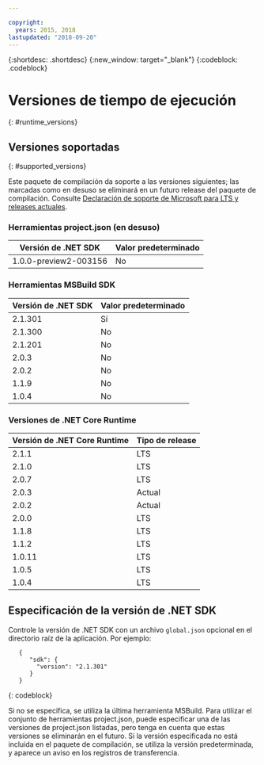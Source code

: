 ```yaml
---

copyright:
  years: 2015, 2018
lastupdated: "2018-09-20"
---
```


{:shortdesc: .shortdesc}
{:new_window: target="_blank"}
{:codeblock: .codeblock}


# Versiones de tiempo de ejecución
{: #runtime_versions}

## Versiones soportadas
{: #supported_versions}

Este paquete de compilación da soporte a las versiones siguientes; las marcadas como en desuso se eliminará en un futuro release del paquete de compilación.  Consulte [Declaración de soporte de Microsoft para LTS y releases actuales](https://www.microsoft.com/net/core/support).

### Herramientas project.json (en desuso)

| Versión de .NET SDK        | Valor predeterminado |
|-------------------------|---------|
| 1.0.0-preview2-003156   |   No    |

### Herramientas MSBuild SDK

| Versión de .NET SDK        | Valor predeterminado          |
|-------------------------|------------------|
| 2.1.301                 |   Sí            |
| 2.1.300                 |   No             |
| 2.1.201                 |   No             |
| 2.0.3                   |   No             |
| 2.0.2                   |   No             |
| 1.1.9                   |   No             |
| 1.0.4                   |   No             |


### Versiones de .NET Core Runtime

| Versión de .NET Core Runtime | Tipo de release      |
|---------------------------|-------------------|
| 2.1.1                     | LTS               |
| 2.1.0                     | LTS               |
| 2.0.7                     | LTS               |
| 2.0.3                     | Actual           |
| 2.0.2                     | Actual           |
| 2.0.0                     | LTS               |
| 1.1.8                     | LTS               |
| 1.1.2                     | LTS               |
| 1.0.11                    | LTS               |
| 1.0.5                     | LTS               |
| 1.0.4                     | LTS               |

## Especificación de la versión de .NET SDK

Controle la versión de .NET SDK con un archivo `global.json` opcional en el directorio raíz de la aplicación. Por ejemplo:
```
   {
      "sdk": {
        "version": "2.1.301"
      }
   }
```
{: codeblock}

Si no se especifica, se utiliza la última herramienta MSBuild.  Para utilizar el conjunto de herramientas project.json, puede especificar una de las versiones de project.json listadas, pero tenga en cuenta que estas versiones se eliminarán en el futuro.  Si la versión especificada no está incluida en el paquete de compilación, se utiliza la versión predeterminada, y aparece un aviso en los registros de transferencia.
